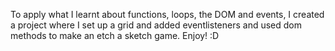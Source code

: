 To apply what I learnt about functions, loops, the DOM and events, I created a project where I set up a grid and added eventlisteners and used dom methods to make an etch a sketch game. Enjoy! :D 